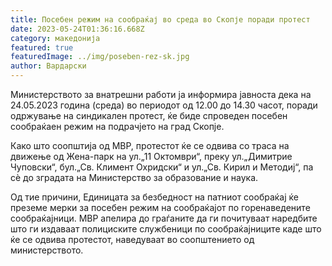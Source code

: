 ```yaml
---
title: Посебен режим на сообраќај во среда во Скопје поради протест
date: 2023-05-24T01:36:16.668Z
category: македонија
featured: true
featuredImage: ../img/poseben-rez-sk.jpg
author: Вардарски
---
```

<!--StartFragment-->

Министерството за внатрешни работи ја информира јавноста дека на 24.05.2023 година (среда) во периодот од 12.00 до 14.30 часот, поради одржување на синдикален протест, ќе биде спроведен посебен сообраќаен режим на подрачјето на град Скопје.

Како што соопштија од МВР, протестот ќе се одвива со траса на движење од Жена-парк на ул.„11 Октомври“, преку ул.„Димитрие Чуповски“, бул.„Св. Климент Охридски“ и ул.„Св. Кирил и Методиј“, па сѐ до зградата на Министерство за образование и наука.

Од тие причини, Единицата за безбедност на патниот сообраќај ќе преземе мерки за посебен режим на сообраќајот по горенаведените сообраќајници. МВР апелира до граѓаните да ги почитуваат наредбите што ги издаваат полициските службеници по сообраќајниците каде што ќе се одвива протестот, наведуваат во соопштението од министерството.

<!--EndFragment-->